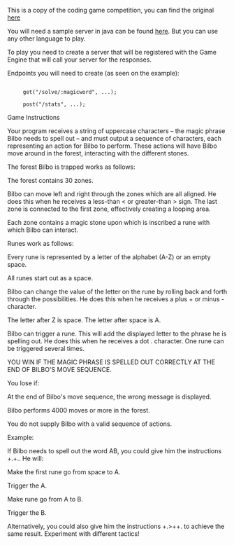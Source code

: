 This is a copy of the coding game competition, you can find the original [here](https://www.codingame.com/ide/1568342dc103267f7770ecf72ae2311f306c8b8)

You will need a sample server in java can be found [here](clients/java/src/main/java/Example). But you can use any other language to play.

To play you need to create a server that will be registered with the Game Engine that will call your server for the responses.

Endpoints you will need to create (as seen on the example):

```

     get("/solve/:magicword", ...);

     post("/stats", ...);
```

Game Instructions

Your program receives a string of uppercase characters – the magic phrase Bilbo needs to spell out – and must output a sequence of characters, each representing an action for Bilbo to perform. These actions will have Bilbo move around in the forest, interacting with the different stones.

The forest Bilbo is trapped works as follows:

The forest contains 30 zones.

Bilbo can move left and right through the zones which are all aligned. He does this when he receives a less-than < or greater-than > sign.
The last zone is connected to the first zone, effectively creating a looping area.

Each zone contains a magic stone upon which is inscribed a rune with which Bilbo can interact.

Runes work as follows:

Every rune is represented by a letter of the alphabet (A-Z) or an empty space.

All runes start out as a space.

Bilbo can change the value of the letter on the rune by rolling back and forth through the possibilities. He does this when he receives a plus + or minus - character.

The letter after Z is space. The letter after space is A.

Bilbo can trigger a rune. This will add the displayed letter to the phrase he is spelling out. He does this when he receives a dot . character.
One rune can be triggered several times.

YOU WIN IF THE MAGIC PHRASE IS SPELLED OUT CORRECTLY AT THE END OF BILBO'S MOVE SEQUENCE.

You lose if:

At the end of Bilbo's move sequence, the wrong message is displayed.

Bilbo performs 4000 moves or more in the forest.

You do not supply Bilbo with a valid sequence of actions.

Example:

If Bilbo needs to spell out the word AB, you could give him the instructions +.+.. He will:

Make the first rune go from space to A.

Trigger the A.

Make rune go from A to B.

Trigger the B.

Alternatively, you could also give him the instructions +.>++. to achieve the same result. Experiment with different tactics!
